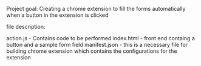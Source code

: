 Project goal: Creating a chrome extension to fill the forms automatically when a button in the extension is clicked

file description:

action.js -  Contains code to be performed 
index.html - front end containg a button and a sample form field
manifest.json - this is a necessary file for building chrome extension which contains the configurations for the extension
